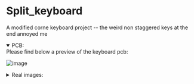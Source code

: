 # Split_keyboard
A modified corne keyboard project -- the weird non staggered keys at the end annoyed me

<details open> 
<summary> PCB: </summary>
Please find below a preview of the keyboard pcb:

  ![image](https://github.com/user-attachments/assets/8ef5898c-b715-4ac4-9c7f-dc340bc7794f)
  
</details>

<details close>
  <summary> Real images: </summary>
  TODO: Build keyboard
</details>
